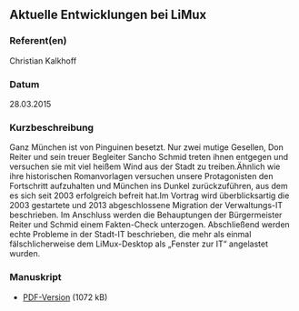 
 
## Aktuelle Entwicklungen bei LiMux


### Referent(en)
 Christian Kalkhoff

### Datum
 28.03.2015

### Kurzbeschreibung
Ganz München ist von Pinguinen besetzt. Nur zwei mutige Gesellen, Don Reiter und
sein treuer Begleiter Sancho Schmid treten ihnen entgegen und versuchen sie mit viel
heißem Wind aus der Stadt zu treiben.Ähnlich wie ihre historischen Romanvorlagen versuchen unsere Protagonisten den
Fortschritt aufzuhalten und München ins Dunkel zurückzuführen, aus dem es sich seit
2003 erfolgreich befreit hat.Im Vortrag wird überblicksartig die 2003 gestartete und 2013 abgeschlossene
Migration der Verwaltungs-IT beschrieben. Im Anschluss werden die Behauptungen der
Bürgermeister Reiter und Schmid einem Fakten-Check unterzogen. Abschließend
werden echte Probleme in der Stadt-IT beschrieben, die mehr als einmal
fälschlicherweise dem LiMux-Desktop als &#8222;Fenster zur IT&#8220; angelastet wurden.

### Manuskript

          
* [PDF-Version](/download/Vortraege/LiMux_LIT_2015.pdf) (1072 kB)
                 
      
  


